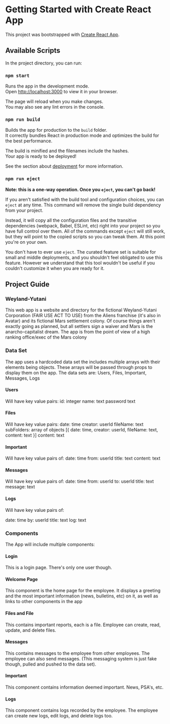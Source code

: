 # Getting Started with Create React App

This project was bootstrapped with [Create React App](https://github.com/facebook/create-react-app).

## Available Scripts

In the project directory, you can run:

### `npm start`

Runs the app in the development mode.\
Open [http://localhost:3000](http://localhost:3000) to view it in your browser.

The page will reload when you make changes.\
You may also see any lint errors in the console.

### `npm run build`

Builds the app for production to the `build` folder.\
It correctly bundles React in production mode and optimizes the build for the best performance.

The build is minified and the filenames include the hashes.\
Your app is ready to be deployed!

See the section about [deployment](https://facebook.github.io/create-react-app/docs/deployment) for more information.

### `npm run eject`

**Note: this is a one-way operation. Once you `eject`, you can't go back!**

If you aren't satisfied with the build tool and configuration choices, you can `eject` at any time. This command will remove the single build dependency from your project.

Instead, it will copy all the configuration files and the transitive dependencies (webpack, Babel, ESLint, etc) right into your project so you have full control over them. All of the commands except `eject` will still work, but they will point to the copied scripts so you can tweak them. At this point you're on your own.

You don't have to ever use `eject`. The curated feature set is suitable for small and middle deployments, and you shouldn't feel obligated to use this feature. However we understand that this tool wouldn't be useful if you couldn't customize it when you are ready for it.

## Project Guide

### Weyland-Yutani

This web app is a website and directory for the fictional Weyland-Yutani Corporation (FAIR USE ACT TO USE) from the Aliens franchise (it's also in Avatar) and its fictional Mars settlement colony. Of course things aren't exactly going as planned, but all settlers sign a waiver and Mars is the anarcho-capitalist dream. The app is from the point of view of a high ranking office/exec of the Mars colony

### Data Set

The app uses a hardcoded data set the includes multiple arrays with their elements being objects. These arrays will be passed through props to display them on the app. The data sets are: Users, Files, Important, Messages, Logs

#### Users

Will have key value pairs:
id: integer
name: text
password text

#### Files

Will have key value pairs:
date: time
creator: userId
fileName: text
subFolders: array of objects [{ date: time, creator: userId, fileName: text, content: text }]
content: text

#### Important

Will have key value pairs of:
date: time
from: userId
title: text
content: text

#### Messages

Will have key value pairs of:
date: time
from: userId
to: userId
title: text
message: text

#### Logs

Will have key value pairs of:

date: time
by: userId
title: text
log: text

### Components

The App will include multiple components:

#### Login

This is a login page. There's only one user though.

#### Welcome Page

This component is the home page for the employee. It displays a greeting and the most important information (news, bulletins, etc) on it, as well as links to other components in the app

#### Files and File

This contains important reports, each is a file. Employee can create, read, update, and delete files.

#### Messages

This contains messages to the employee from other employees. The employee can also send messages. (This messaging system is just fake though, pulled and pushed to the data set).

#### Important

This component contains information deemed important. News, PSA's, etc.

#### Logs

This component contains logs recorded by the employee. The employee can create new logs, edit logs, and delete logs too.
